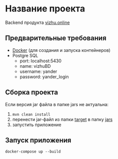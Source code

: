 # Название проекта

Backend продукта [vizhu.online](https://vizhu.online)

## Предварительные требования

- [Docker](https://www.docker.com/products/docker-desktop) 
(для создания и запуска контейнеров)
- Postgre SQL 
  - port: localhost:5430 
  - name: vizhuBD 
  - username: yander
  - password: yander_login

## Сборка проекта 

Если версия jar файла в папке jars не актуальна:
1. ```mvn clean install```
2. перенести jar-файл из папки [target](target) в папку [jars](jars)
3. запустить приложение

## Запуск приложения
```
docker-compose up --build
```